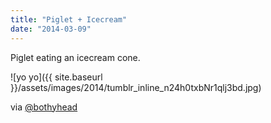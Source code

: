 ```yaml
---
title: "Piglet + Icecream"
date: "2014-03-09"
---
```


Piglet eating an icecream cone.

![yo yo]({{ site.baseurl }}/assets/images/2014/tumblr_inline_n24h0txbNr1qlj3bd.jpg)

via [@bothyhead](https://twitter.com/bothyhead)[  
](https://twitter.com/bothyhead "@bothyhead")
